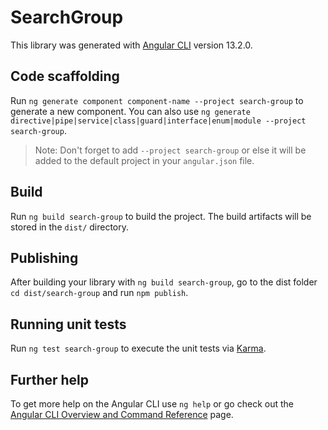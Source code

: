 # SearchGroup

This library was generated with [Angular CLI](https://github.com/angular/angular-cli) version 13.2.0.

## Code scaffolding

Run `ng generate component component-name --project search-group` to generate a new component. You can also use `ng generate directive|pipe|service|class|guard|interface|enum|module --project search-group`.
> Note: Don't forget to add `--project search-group` or else it will be added to the default project in your `angular.json` file. 

## Build

Run `ng build search-group` to build the project. The build artifacts will be stored in the `dist/` directory.

## Publishing

After building your library with `ng build search-group`, go to the dist folder `cd dist/search-group` and run `npm publish`.

## Running unit tests

Run `ng test search-group` to execute the unit tests via [Karma](https://karma-runner.github.io).

## Further help

To get more help on the Angular CLI use `ng help` or go check out the [Angular CLI Overview and Command Reference](https://angular.io/cli) page.
